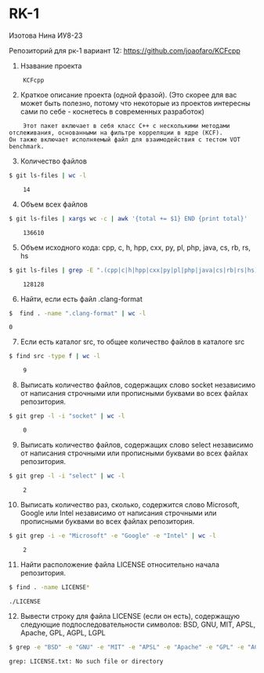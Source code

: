 # RK-1

Изотова Нина ИУ8-23

Репозиторий для рк-1 вариант 12: https://github.com/joaofaro/KCFcpp

1. Нзавание проекта
```
    KCFcpp
```
2. Краткое описание проекта (одной фразой). (Это скорее для вас может быть полезно, потому что некоторые из проектов интересны сами по себе - коснетесь в современных разработок)
```
    Этот пакет включает в себя класс C++ с несколькими методами отслеживания, основанными на фильтре корреляции в ядре (KCF).
Он также включает исполняемый файл для взаимодействия с тестом VOT benchmark.
```
3. Количество файлов
```bash
$ git ls-files | wc -l
```
```
    14
```
4. Объем всех файлов
```bash
$ git ls-files | xargs wc -c | awk '{total += $1} END {print total}'
```
```
    136610
```
5. Объем исходного кода: cpp, c, h, hpp, cxx, py, pl, php, java, cs, rb, rs, hs
```bash
$ git ls-files | grep -E ".(cpp|c|h|hpp|cxx|py|pl|php|java|cs|rb|rs|hs)$" | xargs wc -c | awk '{total += $1} END {print total}'
```
```
    128128
```
6. Найти, если есть файл .clang-format
```bash
$  find . -name ".clang-format" | wc -l
```
```
0
```

7. Если есть каталог src, то общее количество файлов в каталоге src
```bash
$ find src -type f | wc -l
```
```
    9
```
8. Выписать количество файлов, содержащих слово socket независимо от написания строчными или прописными буквами во всех файлах репозитория.
```bash
$ git grep -l -i "socket" | wc -l
```
```
    0
```
9. Выписать количество файлов, содержащих слово select независимо от написания строчными или прописными буквами во всех файлах репозитория.
```bash
$ git grep -l -i "select" | wc -l
```
```
    2
```
10. Выписать количество раз, сколько, содержится слово Microsoft, Google или Intel независимо от написания строчными или прописными буквами во всех файлах репозитория.
```bash
$ git grep -i -e "Microsoft" -e "Google" -e "Intel" | wc -l
```
```
    2
```
11. Найти расположение файла LICENSE относительно начала репозитория.
```bash
$ find . -name LICENSE*
```
```
./LICENSE
```
12. Вывести строку для файла LICENSE (если он есть), содержащую следующие подпоследовательности символов: BSD, GNU, MIT, APSL, Apache, GPL, AGPL, LGPL
```bash
$ grep -e "BSD" -e "GNU" -e "MIT" -e "APSL" -e "Apache" -e "GPL" -e "AGPL" -e "LGPL" LICENSE.txt
```
```
grep: LICENSE.txt: No such file or directory
```
